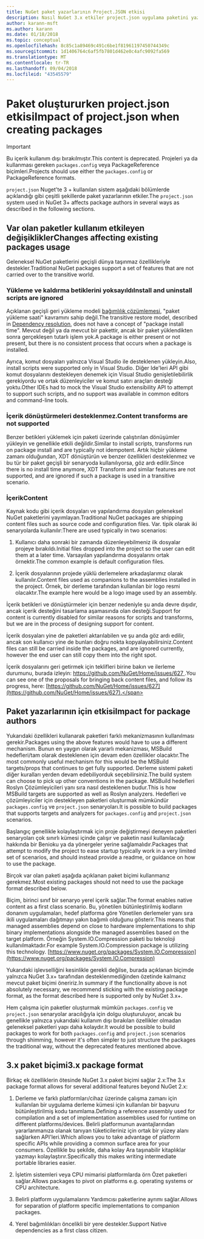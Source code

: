 ```yaml
---
title: NuGet paket yazarlarının Project.JSON etkisi
description: Nasıl NuGet 3.x etkiler project.json uygulama paketini yazar, desteklenmeyen özellikler, içerik ve paket biçimi gibi ayrıntılar.
author: karann-msft
ms.author: karann
ms.date: 01/18/2018
ms.topic: conceptual
ms.openlocfilehash: 8c85c1a89469c491c6be1f81961197450744349c
ms.sourcegitcommit: 1d1406764c6af5fb7801d462e0c4afc9092fa569
ms.translationtype: MT
ms.contentlocale: tr-TR
ms.lasthandoff: 09/04/2018
ms.locfileid: "43545579"
---
```

# <a name="impact-of-projectjson-when-creating-packages"></a><span data-ttu-id="f6945-103">Paket oluştururken project.json etkisi</span><span class="sxs-lookup"><span data-stu-id="f6945-103">Impact of project.json when creating packages</span></span>

> [!Important]
> <span data-ttu-id="f6945-104">Bu içerik kullanım dışı bırakılmıştır.</span><span class="sxs-lookup"><span data-stu-id="f6945-104">This content is deprecated.</span></span> <span data-ttu-id="f6945-105">Projeleri ya da kullanması gereken `packages.config` veya PackageReference biçimleri.</span><span class="sxs-lookup"><span data-stu-id="f6945-105">Projects should use either the `packages.config` or PackageReference formats.</span></span>

<span data-ttu-id="f6945-106">`project.json` Nuget'te 3 + kullanılan sistem aşağıdaki bölümlerde açıklandığı gibi çeşitli şekillerde paket yazarlarının etkiler.</span><span class="sxs-lookup"><span data-stu-id="f6945-106">The `project.json` system used in NuGet 3+ affects package authors in several ways as described in the following sections.</span></span>

## <a name="changes-affecting-existing-packages-usage"></a><span data-ttu-id="f6945-107">Var olan paketler kullanım etkileyen değişiklikler</span><span class="sxs-lookup"><span data-stu-id="f6945-107">Changes affecting existing packages usage</span></span>

<span data-ttu-id="f6945-108">Geleneksel NuGet paketlerini geçişli dünya taşınmaz özellikleriyle destekler.</span><span class="sxs-lookup"><span data-stu-id="f6945-108">Traditional NuGet packages support a set of features that are not carried over to the transitive world.</span></span>

### <a name="install-and-uninstall-scripts-are-ignored"></a><span data-ttu-id="f6945-109">Yükleme ve kaldırma betiklerini yoksayıldı</span><span class="sxs-lookup"><span data-stu-id="f6945-109">Install and uninstall scripts are ignored</span></span>

<span data-ttu-id="f6945-110">Açıklanan geçişli geri yükleme modeli [bağımlılık çözümlemesi](../consume-packages/dependency-resolution.md#dependency-resolution-with-packagereference), "paket yükleme saati" kavramını sahip değil.</span><span class="sxs-lookup"><span data-stu-id="f6945-110">The transitive restore model, described in [Dependency resolution](../consume-packages/dependency-resolution.md#dependency-resolution-with-packagereference), does not have a concept of "package install time".</span></span> <span data-ttu-id="f6945-111">Mevcut değil ya da mevcut bir pakettir, ancak bir paket yüklendikten sonra gerçekleşen tutarlı işlem yok.</span><span class="sxs-lookup"><span data-stu-id="f6945-111">A package is either present or not present, but there is no consistent process that occurs when a package is installed.</span></span>

<span data-ttu-id="f6945-112">Ayrıca, komut dosyaları yalnızca Visual Studio ile desteklenen yükleyin.</span><span class="sxs-lookup"><span data-stu-id="f6945-112">Also, install scripts were supported only in Visual Studio.</span></span> <span data-ttu-id="f6945-113">Diğer Ide'leri API gibi komut dosyalarını destekleyen denemek için Visual Studio genişletilebilirlik gerekiyordu ve ortak düzenleyiciler ve komut satırı araçları desteği yoktu.</span><span class="sxs-lookup"><span data-stu-id="f6945-113">Other IDEs had to mock the Visual Studio extensibility API to attempt to support such scripts, and no support was available in common editors and command-line tools.</span></span>

### <a name="content-transforms-are-not-supported"></a><span data-ttu-id="f6945-114">İçerik dönüştürmeleri desteklenmez.</span><span class="sxs-lookup"><span data-stu-id="f6945-114">Content transforms are not supported</span></span>

<span data-ttu-id="f6945-115">Benzer betikleri yüklemek için paketi üzerinde çalıştırılan dönüşümler yükleyin ve genellikle etkili değildir.</span><span class="sxs-lookup"><span data-stu-id="f6945-115">Similar to install scripts, transforms run on package install and are typically not idempotent.</span></span> <span data-ttu-id="f6945-116">Artık hiçbir yükleme zamanı olduğundan, XDT dönüştürün ve benzer özellikleri desteklenmez ve bu tür bir paket geçişli bir senaryoda kullanılıyorsa, göz ardı edilir.</span><span class="sxs-lookup"><span data-stu-id="f6945-116">Since there is no install time anymore, XDT Transform and similar features are not supported, and are ignored if such a package is used in a transitive scenario.</span></span>

### <a name="content"></a><span data-ttu-id="f6945-117">İçerik</span><span class="sxs-lookup"><span data-stu-id="f6945-117">Content</span></span>

<span data-ttu-id="f6945-118">Kaynak kodu gibi içerik dosyaları ve yapılandırma dosyaları geleneksel NuGet paketlerini yayımlayan.</span><span class="sxs-lookup"><span data-stu-id="f6945-118">Traditional NuGet packages are shipping content files such as source code and configuration files.</span></span> <span data-ttu-id="f6945-119">Var. tipik olarak iki senaryolarda kullanılır:</span><span class="sxs-lookup"><span data-stu-id="f6945-119">There are used typically in two scenarios:</span></span>

1. <span data-ttu-id="f6945-120">Kullanıcı daha sonraki bir zamanda düzenleyebilmeniz ilk dosyalar projeye bırakıldı.</span><span class="sxs-lookup"><span data-stu-id="f6945-120">Initial files dropped into the project so the user can edit them at a later time.</span></span> <span data-ttu-id="f6945-121">Varsayılan yapılandırma dosyalarını ortak örnektir.</span><span class="sxs-lookup"><span data-stu-id="f6945-121">The common example is default configuration files.</span></span>

1. <span data-ttu-id="f6945-122">İçerik dosyalarının projede yüklü derlemelere arkadaşlarımız olarak kullanılır.</span><span class="sxs-lookup"><span data-stu-id="f6945-122">Content files used as companions to the assemblies installed in the project.</span></span> <span data-ttu-id="f6945-123">Örnek, bir derleme tarafından kullanılan bir logo resmi olacaktır.</span><span class="sxs-lookup"><span data-stu-id="f6945-123">The example here would be a logo image used by an assembly.</span></span>

<span data-ttu-id="f6945-124">İçerik betikleri ve dönüştürmeler için benzer nedeniyle şu anda devre dışıdır, ancak içerik desteğini tasarlama aşamasında olan desteği.</span><span class="sxs-lookup"><span data-stu-id="f6945-124">Support for content is currently disabled for similar reasons for scripts and transforms, but we are in the process of designing support for content.</span></span>

<span data-ttu-id="f6945-125">İçerik dosyaları yine de paketleri aktarılabilen ve şu anda göz ardı edilir, ancak son kullanıcı yine de bunları doğru nokta kopyalayabilirsiniz.</span><span class="sxs-lookup"><span data-stu-id="f6945-125">Content files can still be carried inside the packages, and are ignored currently, however the end user can still copy them into the right spot.</span></span>

<span data-ttu-id="f6945-126">İçerik dosyalarını geri getirmek için teklifleri birine bakın ve ilerleme durumunu, burada izleyin: [ https://github.com/NuGet/Home/issues/627 ](https://github.com/NuGet/Home/issues/627).</span><span class="sxs-lookup"><span data-stu-id="f6945-126">You can see one of the proposals for bringing back content files, and follow its progress, here: [https://github.com/NuGet/Home/issues/627](https://github.com/NuGet/Home/issues/627).</span></span>

## <a name="impact-for-package-authors"></a><span data-ttu-id="f6945-127">Paket yazarlarının için etkisi</span><span class="sxs-lookup"><span data-stu-id="f6945-127">Impact for package authors</span></span>

<span data-ttu-id="f6945-128">Yukarıdaki özellikleri kullanarak paketleri farklı mekanizmasının kullanılması gerekir.</span><span class="sxs-lookup"><span data-stu-id="f6945-128">Packages using the above features would have to use a different mechanism.</span></span> <span data-ttu-id="f6945-129">Bunun en yaygın olarak yararlı mekanizması, MSBuild hedefleri/tam olarak desteklenen için devam eden özellikler olacaktır.</span><span class="sxs-lookup"><span data-stu-id="f6945-129">The most commonly useful mechanism for this would be the MSBuild targets/props that continues to get fully supported.</span></span> <span data-ttu-id="f6945-130">Derleme sistemi paketi diğer kuralları yerden devam edebiliyorduk seçebilirsiniz.</span><span class="sxs-lookup"><span data-stu-id="f6945-130">The build system can choose to pick up other conventions in the package.</span></span> <span data-ttu-id="f6945-131">MSBuild hedefleri Roslyn Çözümleyicileri yanı sıra nasıl desteklenen budur.</span><span class="sxs-lookup"><span data-stu-id="f6945-131">This is how MSBuild targets are supported as well as Roslyn analyzers.</span></span> <span data-ttu-id="f6945-132">Hedefleri ve çözümleyiciler için destekleyen paketleri oluşturmak mümkündür `packages.config` ve `project.json` senaryoları.</span><span class="sxs-lookup"><span data-stu-id="f6945-132">It is possible to build packages that supports targets and analyzers for `packages.config` and `project.json` scenarios.</span></span>

<span data-ttu-id="f6945-133">Başlangıç genellikle kolaylaştırmak için proje değiştirmeyi deneyen paketleri senaryoları çok sınırlı kümesi içinde çalışır ve paketin nasıl kullanılacağı hakkında bir Benioku ya da yönergeler yerine sağlamalıdır.</span><span class="sxs-lookup"><span data-stu-id="f6945-133">Packages that attempt to modify the project to ease startup typically work in a very limited set of scenarios, and should instead provide a readme, or guidance on how to use the package.</span></span>

<span data-ttu-id="f6945-134">Birçok var olan paketi aşağıda açıklanan paket biçimi kullanmanız gerekmez.</span><span class="sxs-lookup"><span data-stu-id="f6945-134">Most existing packages should not need to use the package format described below.</span></span>

<span data-ttu-id="f6945-135">Biçim, birinci sınıf bir senaryo yerel içerik sağlar.</span><span class="sxs-lookup"><span data-stu-id="f6945-135">The format enables native content as a first class scenario.</span></span> <span data-ttu-id="f6945-136">Bu, yönetilen bütünleştirilmiş kodların donanım uygulamaları, hedef platforma göre Yönetilen derlemeler yanı sıra ikili uygulamaları dağıtmayı yakın bağımlı olduğunu gösterir.</span><span class="sxs-lookup"><span data-stu-id="f6945-136">This means that managed assemblies depend on close to hardware implementations to ship binary implementations alongside the managed assemblies based on the target platform.</span></span> <span data-ttu-id="f6945-137">Örneğin System.IO.Compression paketi bu teknoloji kullanılmaktadır.</span><span class="sxs-lookup"><span data-stu-id="f6945-137">For example System.IO.Compression package is utilizing this technology.</span></span> [https://www.nuget.org/packages/System.IO.Compression](https://www.nuget.org/packages/System.IO.Compression)

<span data-ttu-id="f6945-138">Yukarıdaki işlevselliğini kesinlikle gerekli değilse, burada açıklanan biçimde yalnızca NuGet 3.x+ tarafından desteklenmediğinden özetinde kalmanız mevcut paket biçimi öneririz.</span><span class="sxs-lookup"><span data-stu-id="f6945-138">In summary if the functionality above is not absolutely necessary, we recommend sticking with the existing package format, as the format described here is supported only by NuGet 3.x+.</span></span>

<span data-ttu-id="f6945-139">Hem çalışma için paketler oluşturmak mümkün `packages.config` ve `project.json` senaryolar aracılığıyla için dolgu oluşturuluyor, ancak bu genellikle yalnızca yukarıdaki kullanım dışı bırakılan özellikler olmadan geleneksel paketleri yapı daha kolaydır.</span><span class="sxs-lookup"><span data-stu-id="f6945-139">It would be possible to build packages to work for both `packages.config` and `project.json` scenarios through shimming, however it's often simpler to just structure the packages the traditional way, without the deprecated features mentioned above.</span></span>

## <a name="3x-package-format"></a><span data-ttu-id="f6945-140">3.x paket biçimi</span><span class="sxs-lookup"><span data-stu-id="f6945-140">3.x package format</span></span>

<span data-ttu-id="f6945-141">Birkaç ek özelliklerin ötesinde NuGet 3.x paket biçimi sağlar 2.x:</span><span class="sxs-lookup"><span data-stu-id="f6945-141">The 3.x package format allows for several additional features beyond NuGet 2.x:</span></span>

1. <span data-ttu-id="f6945-142">Derleme ve farklı platformları/cihaz üzerinde çalışma zamanı için kullanılan bir uygulama derleme kümesi için kullanılan bir başvuru bütünleştirilmiş kodu tanımlama.</span><span class="sxs-lookup"><span data-stu-id="f6945-142">Defining a reference assembly used for compilation and a set of implementation assemblies used for runtime on different platforms/devices.</span></span> <span data-ttu-id="f6945-143">Belirli platformunun avantajlarından yararlanmanıza olanak tanıyan tüketicileriniz için ortak bir yüzey alanı sağlarken API'leri.</span><span class="sxs-lookup"><span data-stu-id="f6945-143">Which allows you to take advantage of platform specific APIs while providing a common surface area for your consumers.</span></span> <span data-ttu-id="f6945-144">Özellikle bu şekilde, daha kolay Ara taşınabilir kitaplıklar yazmayı kolaylaştırır.</span><span class="sxs-lookup"><span data-stu-id="f6945-144">Specifically this makes writing intermediate portable libraries easier.</span></span>

1. <span data-ttu-id="f6945-145">İşletim sistemleri veya CPU mimarisi platformlarda örn Özet paketleri sağlar.</span><span class="sxs-lookup"><span data-stu-id="f6945-145">Allows packages to pivot on platforms e.g. operating systems or CPU architecture.</span></span>

1. <span data-ttu-id="f6945-146">Belirli platform uygulamalarını Yardımcısı paketlerine ayrımı sağlar.</span><span class="sxs-lookup"><span data-stu-id="f6945-146">Allows for separation of platform specific implementations to companion packages.</span></span>

1. <span data-ttu-id="f6945-147">Yerel bağımlılıkları öncelikli bir yere destekler.</span><span class="sxs-lookup"><span data-stu-id="f6945-147">Support Native dependencies as a first class citizen.</span></span>
